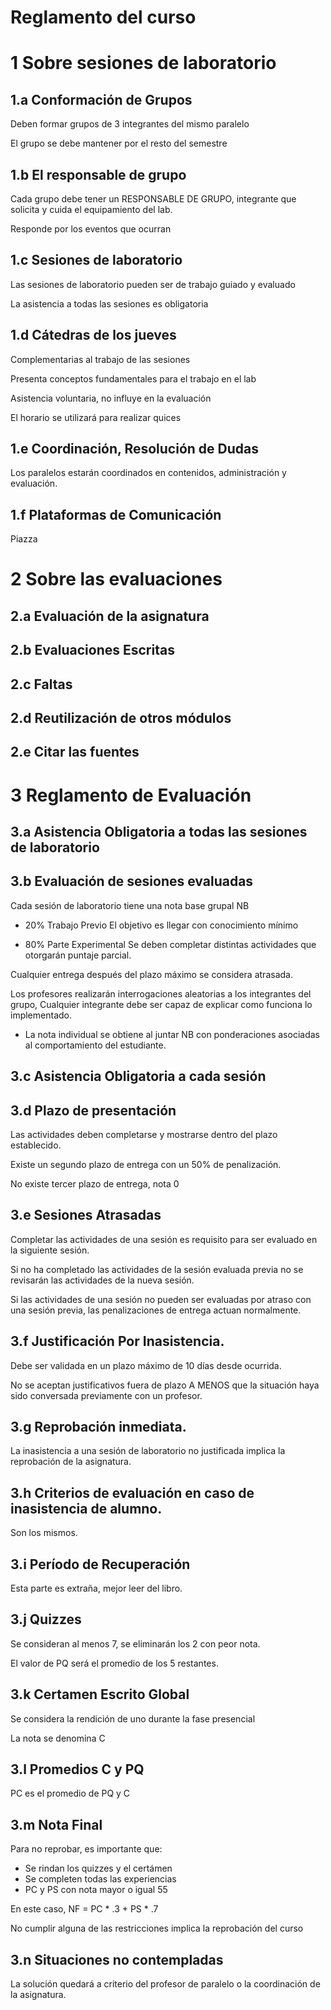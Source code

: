 # Reglamento del curso

# 1 Sobre sesiones de laboratorio

## 1.a Conformación de Grupos
Deben formar grupos de 3 integrantes del mismo paralelo

El grupo se debe mantener por el resto del semestre

## 1.b El responsable de grupo
Cada grupo debe tener un RESPONSABLE DE GRUPO, integrante que solicita y cuida el equipamiento del lab.

Responde por los eventos que ocurran

## 1.c Sesiones de laboratorio
Las sesiones de laboratorio pueden ser de trabajo guiado y evaluado

La asistencia a todas las sesiones es obligatoria

## 1.d Cátedras de los jueves
Complementarias al trabajo de las sesiones

Presenta conceptos fundamentales para el trabajo en el lab

Asistencia voluntaria, no influye en la evaluación

El horario se utilizará para realizar quices

## 1.e Coordinación, Resolución de Dudas
Los paralelos estarán coordinados en contenidos, administración y evaluación.

## 1.f Plataformas de Comunicación
Piazza

# 2 Sobre las evaluaciones

## 2.a Evaluación de la asignatura
## 2.b Evaluaciones Escritas
## 2.c Faltas
## 2.d Reutilización de otros módulos
## 2.e Citar las fuentes

# 3 Reglamento de Evaluación

## 3.a Asistencia Obligatoria a todas las sesiones de laboratorio

## 3.b Evaluación de sesiones evaluadas
Cada sesión de laboratorio tiene una nota base grupal NB

* 20% Trabajo Previo
El objetivo es llegar con conocimiento mínimo

* 80% Parte Experimental
Se deben completar distintas actividades que otorgarán puntaje parcial.

Cualquier entrega después del plazo máximo se considera atrasada.

Los profesores realizarán interrogaciones aleatorias a los integrantes del grupo, Cualquier integrante debe ser capaz de explicar como funciona lo implementado.

* La nota individual se obtiene al juntar NB con ponderaciones asociadas al comportamiento del estudiante.

## 3.c Asistencia Obligatoria a cada sesión

## 3.d Plazo de presentación
Las actividades deben completarse y mostrarse dentro del plazo establecido.

Existe un segundo plazo de entrega con un 50% de penalización.

No existe tercer plazo de entrega, nota 0

## 3.e Sesiones Atrasadas
Completar las actividades de una sesión es requisito para ser evaluado en la siguiente sesión.

Si no ha completado las actividades de la sesión evaluada previa no se revisarán las actividades de la nueva sesión.

Si las actividades de una sesión no pueden ser evaluadas por atraso con una sesión previa, las penalizaciones de entrega actuan normalmente.

## 3.f Justificación Por Inasistencia.
Debe ser validada en un plazo máximo de 10 días desde ocurrida.

No se aceptan justificativos fuera de plazo A MENOS que la situación haya sido conversada previamente con un profesor.

## 3.g Reprobación inmediata.
La inasistencia a una sesión de laboratorio no justificada implica la reprobación de la asignatura.

## 3.h Criterios de evaluación en caso de inasistencia de alumno.
Son los mismos.

## 3.i Período de Recuperación
Esta parte es extraña, mejor leer del libro.

## 3.j Quizzes
Se consideran al menos 7, se eliminarán los 2 con peor nota.

El valor de PQ será el promedio de los 5 restantes.

## 3.k Certamen Escrito Global
Se considera la rendición de uno durante la fase presencial

La nota se denomina C

## 3.l Promedios C y PQ
PC es el promedio de PQ y C

## 3.m Nota Final
Para no reprobar, es importante que:
- Se rindan los quizzes y el certámen
- Se completen todas las experiencias
- PC y PS con nota mayor o igual 55

En este caso, NF = PC * .3 + PS * .7



No cumplir alguna de las restricciones implica la reprobación del curso

## 3.n Situaciones no contempladas
La solución quedará a criterio del profesor de paralelo o la coordinación de la asignatura.
